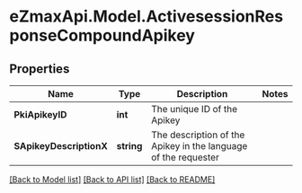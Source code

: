 
# eZmaxApi.Model.ActivesessionResponseCompoundApikey

## Properties

Name | Type | Description | Notes
------------ | ------------- | ------------- | -------------
**PkiApikeyID** | **int** | The unique ID of the Apikey | 
**SApikeyDescriptionX** | **string** | The description of the Apikey in the language of the requester | 

[[Back to Model list]](../README.md#documentation-for-models)
[[Back to API list]](../README.md#documentation-for-api-endpoints)
[[Back to README]](../README.md)

